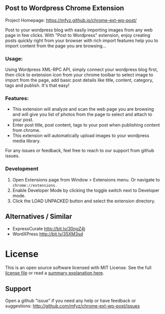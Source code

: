 ## Post to Wordpress Chrome Extension

Project Homepage: https://mfyz.github.io/chrome-ext-wp-post/

Post to your wordpress blog with easily importing images from any web page in few clicks. With "Post to Wordpress" extension, enjoy creating posts quickly right from your browser with rich import features help you to import content from the page you are browsing...

### Usage:

Using Wordpress XML-RPC API, simply connect your wordpress blog first, then click to extension icon from your chrome toolbar to select image to import from the page, add basic post details like title, content, category, tags and publish. It's that easy!

### Features:

- This extension will analyze and scan the web page you are browsing and will give you list of photos from the page to select and attach to your post.
- Enter post title, post content, tags to your post when publishing content from chrome.
- This extension will automatically upload images to your wordpress media library.

For any issues or feedback, feel free to reach to our support from github issues.

### Development

1. Open Extensions page from Window > Extensions menu. Or navigate to ```chrome://extensions.```
2. Enable Developer Mode by clicking the toggle switch next to Developer mode.
3. Click the LOAD UNPACKED button and select the extension directory.

## Alternatives / Similar
- ExpressCurate http://bit.ly/30ngZ4j
- WordXPress http://bit.ly/35XM3sd

# License

This is an open source software licensed with MIT License. See the full [license file](LICENSE.md) or read a [summary explanation here](https://tldrlegal.com/license/mit-license).

## Support

Open a github "issue" if you need any help or have feedback or suggestions: http://github.com/mfyz/chrome-ext-wp-post/issues
